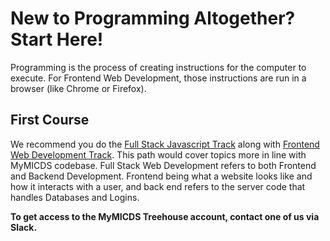 # New to Programming Altogether? Start Here!

Programming is the process of creating instructions for the computer to execute. For Frontend Web Development, those instructions are run in a browser (like Chrome or Firefox).

## First Course

We recommend you do the [Full Stack Javascript Track](https://teamtreehouse.com/tracks/full-stack-javascript) along with [Frontend Web Development Track](https://teamtreehouse.com/tracks/front-end-web-development). This path would cover topics more in line with MyMICDS codebase. Full Stack Web Development refers to both Frontend and Backend Development. Frontend being what a website looks like and how it interacts with a user, and back end refers to the server code that handles Databases and Logins.

**To get access to the MyMICDS Treehouse account, contact one of us via Slack.**
